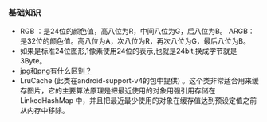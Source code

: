 ### 基础知识
- RGB ：是24位的颜色值，高八位为R，中间八位为G，后八位为B。
ARGB：是32位的颜色值。高八位为A，次八位为R，再次八位为G，最后八位为B。
- 如果是标准24位图形,1像素使用24位的表示,也就是24bit,换成字节就是3Byte。
- [jpg和png有什么区别？](https://www.zhihu.com/question/29758228/answer/109973408)
- LruCache (此类在android-support-v4的包中提供) 。这个类非常适合用来缓存图片，它的主要算法原理是把最近使用的对象用强引用存储在 LinkedHashMap 中，并且把最近最少使用的对象在缓存值达到预设定值之前从内存中移除。




